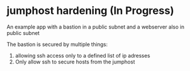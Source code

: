 # jumphost hardening (In Progress)

An example app with a bastion in a public subnet and a webserver also in public subnet

The bastion is secured by multiple things:
1. allowing ssh access only to a defined list of ip adresses
2. Only allow ssh to secure hosts from the jumphost